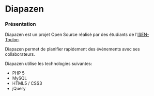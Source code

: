 Diapazen
========

### Présentation

Diapazen est un projet Open Source réalisé par des étudiants de l'[ISEN-Toulon](http://www.isen.fr/toulon.asp).

Diapazen permet de planifier rapidement des événements avec ses collaborateurs.

Diapazen utilise les technologies suivantes:
* PHP 5
* MySQL
* HTML5 / CSS3
* jQuery